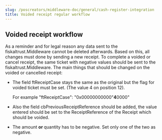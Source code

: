 ```yaml
---
slug: /poscreators/middleware-doc/general/cash-register-integration
title: Voided receipt regular workflow
---
```


## Voided receipt workflow

As a reminder and for legal reason any data sent to the fiskaltrust.Middleware cannot be deleted afterwards. Based on this, all changes must done by sending a new receipt. 
To complete a voided or cancel receipt, the same ticket with negative values should be sent to the fiskaltrust.Middleware.
The main things that should be changed on the voided or cancelled receipt:
- The field ftReceiptCase stays the same as the original but the flag for voided ticket must be set. (The value 4 on position 12).

  For example "ftReceiptCase": "0x00000000000"<strong>4</strong>0000"

- Also the field cbPreviousReceiptReference should be added, the value entered should be set to the ReceiptReference of the Receipt which should be voided.

- The amount <strong>or </strong> quantity has to be negative. Set only one of the two as negative.
